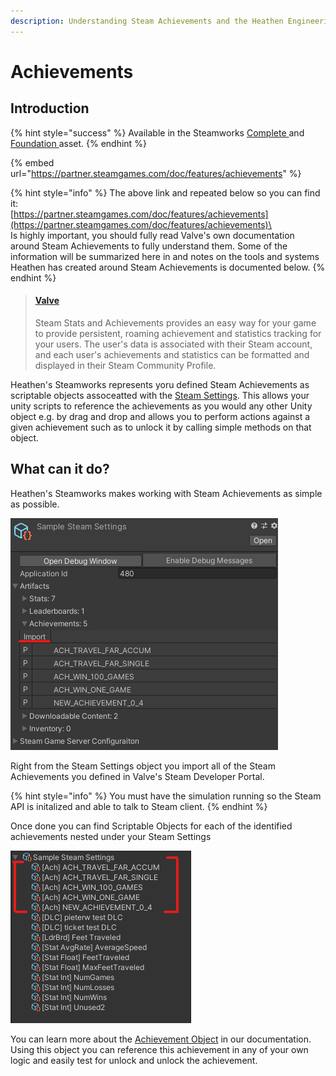 ```yaml
---
description: Understanding Steam Achievements and the Heathen Engineering tool kit
---
```


# Achievements

## Introduction

{% hint style="success" %}
Available in the Steamworks [Complete ](https://assetstore.unity.com/packages/tools/utilities/ux-v2-complete-201905)and [Foundation ](https://assetstore.unity.com/packages/tools/utilities/ux-v2-foundation-202671)asset.
{% endhint %}

{% embed url="https://partner.steamgames.com/doc/features/achievements" %}

{% hint style="info" %}
The above link and repeated below so you can find it:\
[https://partner.steamgames.com/doc/features/achievements](https://partner.steamgames.com/doc/features/achievements)\
\
Is highly important, you should fully read Valve's own documentation around Steam Achievements to fully understand them. Some of the information will be summarized here in and notes on the tools and systems Heathen has created around Steam Achievements is documented below.&#x20;
{% endhint %}

> #### [Valve](https://partner.steamgames.com/doc/features/achievements)
>
> Steam Stats and Achievements provides an easy way for your game to provide persistent, roaming achievement and statistics tracking for your users. The user's data is associated with their Steam account, and each user's achievements and statistics can be formatted and displayed in their Steam Community Profile.

Heathen's Steamworks represents yoru defined Steam Achievements as scriptable objects assoceatted with the [Steam Settings](../objects/steam-settings.md). This allows your unity scripts to reference the achievements as you would any other Unity object e.g. by drag and drop and allows you to perform actions against a given achievement such as to unlock it by calling simple methods on that object.

## What can it do?

Heathen's Steamworks makes working with Steam Achievements as simple as possible.

![](<../../../.gitbook/assets/image (176).png>)

Right from the Steam Settings object you import all of the Steam Achievements you defined in Valve's Steam Developer Portal.

{% hint style="info" %}
You must have the simulation running so the Steam API is initalized and able to talk to Steam client.
{% endhint %}

Once done you can find Scriptable Objects for each of the identified achievements nested under your Steam Settings

![](<../../../.gitbook/assets/image (167).png>)

You can learn more about the [Achievement Object](../objects/achievement-object.md) in our documentation. Using this object you can reference this achievement in any of your own logic and easily test for unlock and unlock the achievement.
